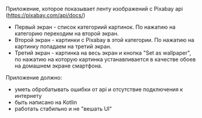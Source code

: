Приложение, которое показывает ленту изображений с Pixabay api (https://pixabay.com/api/docs/)

* Первый экран - список категориий картинок. По нажатию на категорию переходим на второй экран.
* Второй экран - картинки с Pixabay в этой категории. По нажатию на картинку попадаем на третий экран.
* Третий экран - картинка на весь экран и кнопка "Set as wallpaper", по нажатию на которую картинка устанавливается в качестве обоев на домашнем экране смартфона.

Приложение должно:
* уметь обробатывать ошибки от api и отсутствие подключения к интернету
* быть написано на Kotlin
* работать стабильно и не "вешать UI"
